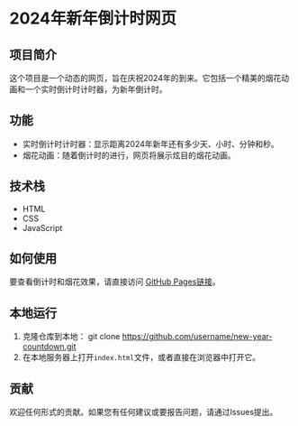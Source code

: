 # 2024年新年倒计时网页

## 项目简介
这个项目是一个动态的网页，旨在庆祝2024年的到来。它包括一个精美的烟花动画和一个实时倒计时计时器，为新年倒计时。

## 功能
- 实时倒计时计时器：显示距离2024年新年还有多少天、小时、分钟和秒。
- 烟花动画：随着倒计时的进行，网页将展示炫目的烟花动画。

## 技术栈
- HTML
- CSS
- JavaScript

## 如何使用
要查看倒计时和烟花效果，请直接访问 [GitHub Pages链接](https://username.github.io/new-year-countdown)。

## 本地运行
1. 克隆仓库到本地：
git clone https://github.com/username/new-year-countdown.git
2. 在本地服务器上打开`index.html`文件，或者直接在浏览器中打开它。

## 贡献
欢迎任何形式的贡献。如果您有任何建议或要报告问题，请通过Issues提出。
